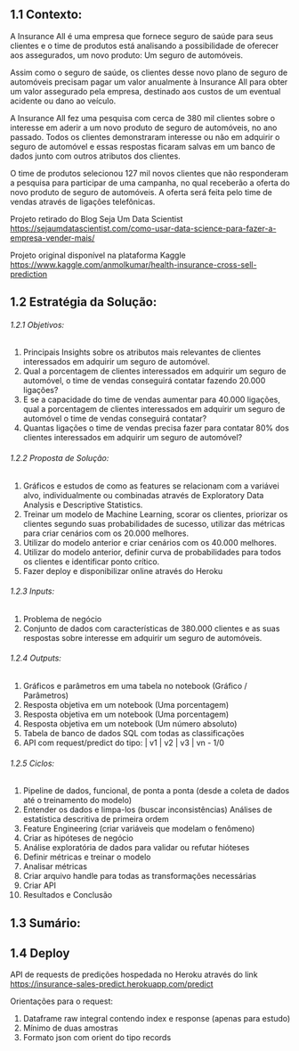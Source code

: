 ## 1.1 Contexto:
A Insurance All é uma empresa que fornece seguro de saúde para seus clientes e o time de produtos está analisando a possibilidade de oferecer aos assegurados, um novo produto: Um seguro de automóveis.

Assim como o seguro de saúde, os clientes desse novo plano de seguro de automóveis precisam pagar um valor anualmente à Insurance All para obter um valor assegurado pela empresa, destinado aos custos de um eventual acidente ou dano ao veículo.

A Insurance All fez uma pesquisa com cerca de 380 mil clientes sobre o interesse em aderir a um novo produto de seguro de automóveis, no ano passado. Todos os clientes demonstraram interesse ou não em adquirir o seguro de automóvel e essas respostas ficaram salvas em um banco de dados junto com outros atributos dos clientes.

O time de produtos selecionou 127 mil novos clientes que não responderam a pesquisa para participar de uma campanha, no qual receberão a oferta do novo produto de seguro de automóveis. A oferta será feita pelo time de vendas através de ligações telefônicas.

Projeto retirado do Blog Seja Um Data Scientist
https://sejaumdatascientist.com/como-usar-data-science-para-fazer-a-empresa-vender-mais/

Projeto original disponível na plataforma Kaggle
https://www.kaggle.com/anmolkumar/health-insurance-cross-sell-prediction


## 1.2 Estratégia da Solução:

###### 1.2.1 Objetivos:
1. Principais Insights sobre os atributos mais relevantes de clientes interessados em adquirir um seguro de automóvel.
2. Qual a porcentagem de clientes interessados em adquirir um seguro de automóvel, o time de vendas conseguirá contatar fazendo 20.000 ligações?
3. E se a capacidade do time de vendas aumentar para 40.000 ligações, qual a porcentagem de clientes interessados em adquirir um seguro de automóvel o time de vendas conseguirá contatar?
4. Quantas ligações o time de vendas precisa fazer para contatar 80% dos clientes interessados em adquirir um seguro de automóvel?

###### 1.2.2 Proposta de Solução:
1. Gráficos e estudos de como as features se relacionam com a variávei alvo, individualmente ou combinadas através de Exploratory Data Analysis e Descriptive Statistics.
2. Treinar um modelo de Machine Learning, scorar os clientes, priorizar os clientes segundo suas probabilidades de sucesso, utilizar das métricas para criar cenários com os 20.000 melhores.
3. Utilizar do modelo anterior e criar cenários com os 40.000 melhores.
4. Utilizar do modelo anterior, definir curva de probabilidades para todos os clientes e identificar ponto crítico.
5. Fazer deploy e disponibilizar online através do Heroku

###### 1.2.3 Inputs:
1. Problema de negócio
2. Conjunto de dados com características de 380.000 clientes e as suas respostas sobre interesse em adquirir um seguro de automóveis.

###### 1.2.4 Outputs:
1. Gráficos e parâmetros em uma tabela no notebook (Gráfico / Parâmetros)
2. Resposta objetiva em um notebook (Uma porcentagem)
3. Resposta objetiva em um notebook (Uma porcentagem)
4. Resposta objetiva em um notebook (Um número absoluto)
5. Tabela de banco de dados SQL com todas as classificações
6. API com request/predict do tipo: | v1 | v2 | v3 | vn - 1/0

###### 1.2.5 Ciclos:
1. Pipeline de dados, funcional, de ponta a ponta (desde a coleta de dados até o 
    treinamento do modelo)
2. Entender os dados e limpa-los (buscar inconsistências) Análises de estatística
    descritiva de primeira ordem
3. Feature Engineering (criar variáveis que modelam o fenômeno)
4. Criar as hipóteses de negócio
5. Análise exploratória de dados para validar ou refutar hióteses
6. Definir métricas e treinar o modelo
7. Analisar métricas
8. Criar arquivo handle para todas as transformações necessárias
9. Criar API
10. Resultados e Conclusão

## 1.3 Sumário:

## 1.4 Deploy

API de requests de predições hospedada no Heroku através do link
https://insurance-sales-predict.herokuapp.com/predict

Orientações para o request: 
1. Dataframe raw integral contendo index e response (apenas para estudo)
2. Mínimo de duas amostras
3. Formato json com orient do tipo records
